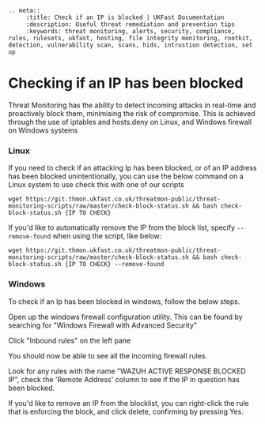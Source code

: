 ```eval_rst
.. meta::
     :title: Check if an IP is blocked | UKFast Documentation
     :description: Useful threat remediation and prevention tips
     :keywords: threat monitoring, alerts, security, compliance, rules, rulesets, ukfast, hosting, file integrity monitoring, rootkit, detection, vulnerability scan, scans, hids, intrustion detection, set up
```

# Checking if an IP has been blocked

Threat Monitoring has the ability to detect incoming attacks in real-time and proactively block them, minimising the risk of compromise. This is achieved through the use of iptables and hosts.deny on Linux, and Windows firewall on Windows systems

### Linux

If you need to check if an attacking Ip has been blocked, or of an IP address has been blocked unintentionally, you can use the below command on a Linux system to use check this with one of our scripts

`wget https://git.thmon.ukfast.co.uk/threatmon-public/threat-monitoring-scripts/raw/master/check-block-status.sh && bash check-block-status.sh {IP TO CHECK}`

If you'd like to automatically remove the IP from the block list, specify `--remove-found` when using the script, like below:

`wget https://git.thmon.ukfast.co.uk/threatmon-public/threat-monitoring-scripts/raw/master/check-block-status.sh && bash check-block-status.sh {IP TO CHECK} --remove-found`

### Windows

To check if an Ip has been blocked in windows, follow the below steps.

Open up the windows firewall configuration utility. This can be found by searching for "Windows Firewall with Advanced Security"

Click "Inbound rules" on the left pane

You should now be able to see all the incoming firewall rules.

Look for any rules with the name "WAZUH ACTIVE RESPONSE BLOCKED IP", check the 'Remote Address' column to see if the IP in question has been blocked.

If you'd like to remove an IP from the blocklist, you can right-click the rule that is enforcing the block, and click delete, confirming by pressing Yes.

